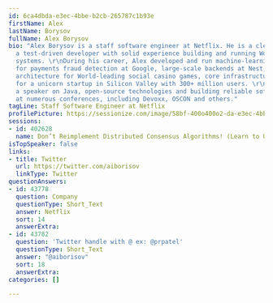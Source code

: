 ```yaml
---
id: 6ca4dbda-e3ec-4bbe-b2cb-265787c1b93e
firstName: Alex
lastName: Borysov
fullName: Alex Borysov
bio: "Alex Borysov is a staff software engineer at Netflix. He is a clean coder and
  a test-driven developer with solid experience building and running World-scale software
  systems. \r\nDuring his career, Alex developed and run machine-learning infrastructure
  for payments fraud detection at Google, large-scale backends at Nest, microservice
  architecture for World-leading social casino games, core infrastructure services
  for a unicorn startup in Silicon Valley with 300+ million users. \r\nHe has been
  a speaker on Java, open-source technologies and building reliable software systems
  at numerous conferences, including Devoxx, OSCON and others."
tagLine: Staff Software Engineer at Netflix
profilePicture: https://sessionize.com/image/58bf-400o400o2-da-e3ec-4bbe-b2cb-265787c1b93e.e4a6bf33-10e3-49b0-845e-03acf460ff13.png
sessions:
- id: 402628
  name: Don’t Reimplement Distributed Consensus Algorithms! (Learn to Use Them Instead)
isTopSpeaker: false
links:
- title: Twitter
  url: https://twitter.com/aiborisov
  linkType: Twitter
questionAnswers:
- id: 43778
  question: Company
  questionType: Short_Text
  answer: Netflix
  sort: 14
  answerExtra: 
- id: 43782
  question: 'Twitter handle with @ ex: @prpatel'
  questionType: Short_Text
  answer: "@aiborisov"
  sort: 18
  answerExtra: 
categories: []

---
```

